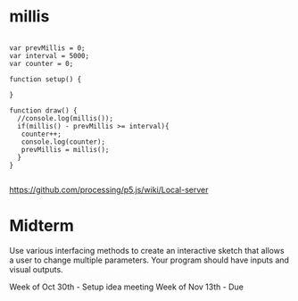 # millis

```

var prevMillis = 0;
var interval = 5000;
var counter = 0;

function setup() {

}

function draw() {
  //console.log(millis());
  if(millis() - prevMillis >= interval){
   counter++;
   console.log(counter);
   prevMillis = millis();
  }
}


```

https://github.com/processing/p5.js/wiki/Local-server


# Midterm

Use various interfacing methods to create an interactive sketch that allows a user to change multiple parameters. Your program should have inputs and visual outputs.

Week of Oct 30th - Setup idea meeting
Week of Nov 13th - Due
